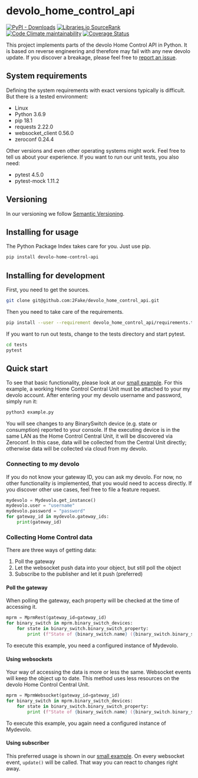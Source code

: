 # devolo_home_control_api

[![PyPI - Downloads](https://img.shields.io/pypi/dd/devolo-home-control-api)](https://pypi.org/project/devolo-home-control-api/)
[![Libraries.io SourceRank](https://img.shields.io/librariesio/sourcerank/pypi/devolo-home-control-api)](https://libraries.io/pypi/devolo-home-control-api)
[![Code Climate maintainability](https://img.shields.io/codeclimate/maintainability/2Fake/devolo_home_control_api)](https://codeclimate.com/github/2Fake/devolo_home_control_api)
[![Coverage Status](https://coveralls.io/repos/github/2Fake/devolo_home_control_api/badge.svg?branch=master)](https://coveralls.io/github/2Fake/devolo_home_control_api?branch=master)

This project implements parts of the devolo Home Control API in Python. It is based on reverse engineering and therefore may fail with any new devolo update. If you discover a breakage, please feel free to [report an issue](https://github.com/2Fake/devolo_home_control_api/issues).

## System requirements

Defining the system requirements with exact versions typically is difficult. But there is a tested environment:

* Linux
* Python 3.6.9
* pip 18.1
* requests 2.22.0
* websocket_client 0.56.0
* zeroconf 0.24.4

Other versions and even other operating systems might work. Feel free to tell us about your experience. If you want to run our unit tests, you also need:

* pytest 4.5.0
* pytest-mock 1.11.2

## Versioning

In our versioning we follow [Semantic Versioning](https://semver.org/).

## Installing for usage

The Python Package Index takes care for you. Just use pip.

```bash
pip install devolo-home-control-api
```

## Installing for development

First, you need to get the sources.

```bash
git clone git@github.com:2Fake/devolo_home_control_api.git
```

Then you need to take care of the requirements.

```bash
pip install --user --requirement devolo_home_control_api/requirements.txt
```

If you want to run out tests, change to the tests directory and start pytest.

```bash
cd tests
pytest
```

## Quick start

To see that basic functionality, please look at our [small example](https://github.com/2Fake/devolo_home_control_api/blob/master/example.py). For this example, a working Home Control Central Unit must be attached to your my devolo account. After entering your my devolo username and password, simply run it:

```bash
python3 example.py
```

You will see changes to any BinarySwitch device (e.g. state or consumption) reported to your console. If the executing device is in the same LAN as the Home Control Central Unit, it will be discovered via Zeroconf. In this case, data will be collected from the Central Unit directly; otherwise data will be collected via cloud from my devolo.

### Connecting to my devolo

If you do not know your gateway ID, you can ask my devolo. For now, no other functionality is implemented, that you would need to access directly. If you discover other use cases, feel free to file a feature request.

```python
mydevolo = Mydevolo.get_instance()
mydevolo.user = "username"
mydevolo.password = "password"
for gateway_id in mydevolo.gateway_ids:
    print(gateway_id)
```

### Collecting Home Control data

There are three ways of getting data:

1. Poll the gateway
1. Let the websocket push data into your object, but still poll the object
1. Subscribe to the publisher and let it push (preferred)

#### Poll the gateway

When polling the gateway, each property will be checked at the time of accessing it.

```python
mprm = MprmRest(gateway_id=gateway_id)
for binary_switch in mprm.binary_switch_devices:
    for state in binary_switch.binary_switch_property:
        print (f"State of {binary_switch.name} ({binary_switch.binary_switch_property[state].element_uid}): {binary_switch.binary_switch_property[state].state}")
```

To execute this example, you need a configured instance of Mydevolo.

#### Using websockets

Your way of accessing the data is more or less the same. Websocket events will keep the object up to date. This method uses less resources on the devolo Home Control Central Unit.

```python
mprm = MprmWebsocket(gateway_id=gateway_id)
for binary_switch in mprm.binary_switch_devices:
    for state in binary_switch.binary_switch_property:
        print (f"State of {binary_switch.name} ({binary_switch.binary_switch_property[state].element_uid}): {binary_switch.binary_switch_property[state].state}")
```

To execute this example, you again need a configured instance of Mydevolo.

#### Using subscriber

This preferred usage is shown in our [small example](https://github.com/2Fake/devolo_home_control_api/blob/master/example.py). On every websocket event, ```update()``` will be called. That way you can react to changes right away.
